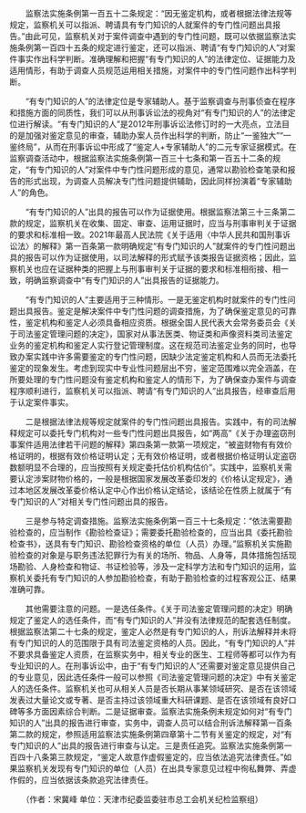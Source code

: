 　　监察法实施条例第一百五十二条规定：“因无鉴定机构，或者根据法律法规等规定，监察机关可以指派、聘请具有专门知识的人就案件的专门性问题出具报告。”由此可见，监察机关对于案件调查中遇到的专门性问题，既可以依据监察法实施条例第一百四十五条的规定进行鉴定，还可以指派、聘请“有专门知识的人”对案件事实作出科学判断。准确理解和把握“有专门知识的人”的法律定位、证据能力及适用情形，有助于调查人员规范运用相关措施，对案件中的专门性问题作出科学判断。

　　“有专门知识的人”的法律定位是专家辅助人。基于监察调查与刑事侦查在程序和措施方面的同质性，我们可以从刑事诉讼法的视角对“有专门知识的人”的法律定位进行解读。“有专门知识的人”是2012年刑事诉讼法修订时的一大亮点，立法目的是加强对鉴定意见的审查，辅助办案人员作出科学的判断，防止“一鉴独大”“一鉴终局”，从而在刑事诉讼中形成了“鉴定人+专家辅助人”的二元专家证据模式。在监察调查活动中，根据监察法实施条例第一百三十七条和第一百五十二条的规定，“有专门知识的人”对案件中专门性问题形成的意见，通常以勘验检查笔录和报告的形式出现，为调查人员解决专门性问题提供辅助，因此同样扮演着“专家辅助人”的角色。

　　“有专门知识的人”出具的报告可以作为证据使用。根据监察法第三十三条第二款的规定，监察机关在收集、固定、审查、运用证据时，应当与刑事审判关于证据的要求和标准相一致。2021年最高人民法院《关于适用〈中华人民共和国刑事诉讼法〉的解释》第一百条第一款明确规定“有专门知识的人”就案件的专门性问题出具的报告可以作为证据使用，以司法解释的形式赋予该类报告证据资格；因此，监察机关也应在证据种类的把握上与刑事审判关于证据的要求和标准相衔接、相一致，明确监察调查中“有专门知识的人”出具报告的证据能力。

　　“有专门知识的人”主要适用于三种情形。一是无鉴定机构时就案件的专门性问题出具报告。鉴定是解决案件中专门性问题的调查措施，为了确保鉴定意见的可靠性，鉴定机构和鉴定人必须具备相应资质。根据全国人民代表大会常务委员会《关于司法鉴定管理问题的决定》，国家对从事法医类、物证类和声像资料类司法鉴定业务的鉴定机构和鉴定人实行登记管理制度。这在规范司法鉴定业务的同时，也导致办案实践中许多需要鉴定的专门性问题，因缺少法定鉴定机构和人员而无法委托鉴定的现象发生。考虑到现实中专业性问题层出不穷，鉴定范围难以完全涵盖，在所要处理的专门性问题没有鉴定机构和鉴定人的情形下，为了确保查办案件与调查程序顺利进行，监察机关可以指派、聘请“有专门知识的人”出具报告，经审查后用于认定案件事实。

　　二是根据法律法规等规定就案件的专门性问题出具报告。实践中，有的司法解释规定可以委托专门机构对一些专门性问题出具报告，如“两高”《关于办理盗窃刑事案件适用法律若干问题的解释》第四条第一款第一项规定，“被盗财物有有效价格证明的，根据有效价格证明认定；无有效价格证明，或者根据价格证明认定盗窃数额明显不合理的，应当按照有关规定委托估价机构估价”。实践中，监察机关需要认定涉案财物价格的，一般是根据国家发展改革委印发的《价格认定规定》，通过本地区发展改革委价格认定中心作出价格认定结论，该结论在性质上就属于“有专门知识的人”对相关专门性问题出具的报告。

　　三是参与特定调查措施。监察法实施条例第一百三十七条规定：“依法需要勘验检查的，应当制作《勘验检查证》；需要委托勘验检查的，应当出具《委托勘验检查书》，送具有专门知识、勘验检查资格的单位（人员）办理。”监察机关实施勘验检查的对象是与职务违法犯罪行为有关的场所、物品、人身等，具体措施包括现场勘验、人身检查和物证、书证检验等，涉及一定科学方法和专门知识的运用，监察机关委托有专门知识的人参加勘验检查，有助于勘验检查的过程客观公正、结果准确可靠。

　　其他需要注意的问题。一是选任条件。《关于司法鉴定管理问题的决定》明确规定了鉴定人的选任条件，而“有专门知识的人”并没有法律规范的配套选任制度。根据监察法第二十七条的规定，鉴定人必然是有专门知识的人，刑诉法解释并未将有专门知识的人的范围限于具有司法鉴定资格的人员。因此，“有专门知识的人”并不要求具备鉴定人资质，在监察实务中，相关专业的医生、工程师等都可以作为有专业知识的人。在刑事诉讼中，由于“有专门知识的人”还需要对鉴定意见提供自己的专业意见，因此选任条件一般可以参照《司法鉴定管理问题的决定》中有关鉴定人的选任条件。监察机关也可从相关人员是否长期从事某领域研究、是否在该领域发表过大量论文或专著、是否主持过该领域重大科研课题、是否在该领域有良好口碑等多方面因素综合判断。二是证据审查。监察法实施条例未规定如何对“有专门知识的人”出具的报告进行审查，实务中，调查人员可以结合刑诉法解释第一百条第二款的规定，参照适用监察法实施条例第四章第十二节有关鉴定的规定，对“有专门知识的人”出具的报告进行审查与认定。三是责任追究。监察法实施条例第一百四十八条第三款规定，“鉴定人故意作虚假鉴定的，应当依法追究法律责任。”如果监察机关发现有专门知识的单位（人员）在出具专家意见过程中徇私舞弊、弄虚作假的，应当依据该条款追究法律责任。

　　（作者：宋冀峰 单位：天津市纪委监委驻市总工会机关纪检监察组）